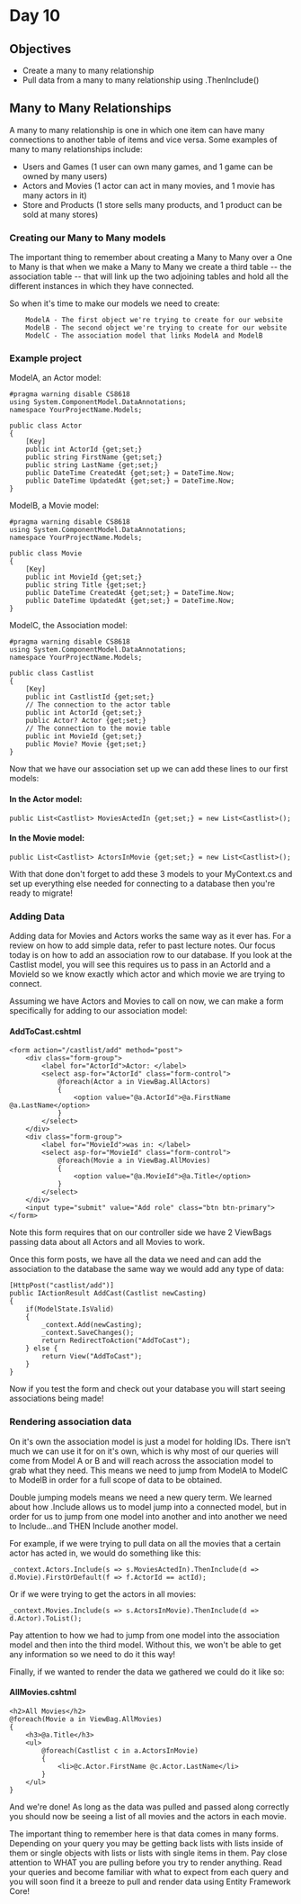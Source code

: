 # Day 10

## Objectives
* Create a many to many relationship
* Pull data from a many to many relationship using .ThenInclude()

## Many to Many Relationships
A many to many relationship is one in which one item can have many connections to another table of items and vice versa. Some examples of many to many relationships include:
* Users and Games (1 user can own many games, and 1 game can be owned by many users)
* Actors and Movies (1 actor can act in many movies, and 1 movie has many actors in it)
* Store and Products (1 store sells many products, and 1 product can be sold at many stores)

### Creating our Many to Many models
The important thing to remember about creating a Many to Many over a One to Many is that when we make a Many to Many we create a third table -- the association table -- that will link up the two adjoining tables and hold all the different instances in which they have connected. 

So when it's time to make our models we need to create:
```
    ModelA - The first object we're trying to create for our website
    ModelB - The second object we're trying to create for our website
    ModelC - The association model that links ModelA and ModelB
```

### Example project
ModelA, an Actor model:
```
#pragma warning disable CS8618
using System.ComponentModel.DataAnnotations;
namespace YourProjectName.Models;

public class Actor
{
    [Key]
    public int ActorId {get;set;}
    public string FirstName {get;set;}
    public string LastName {get;set;}
    public DateTime CreatedAt {get;set;} = DateTime.Now;
    public DateTime UpdatedAt {get;set;} = DateTime.Now;
}
```
ModelB, a Movie model:
```
#pragma warning disable CS8618
using System.ComponentModel.DataAnnotations;
namespace YourProjectName.Models;

public class Movie
{
    [Key]
    public int MovieId {get;set;}
    public string Title {get;set;}
    public DateTime CreatedAt {get;set;} = DateTime.Now;
    public DateTime UpdatedAt {get;set;} = DateTime.Now;
}
```
ModelC, the Association model:
```
#pragma warning disable CS8618
using System.ComponentModel.DataAnnotations;
namespace YourProjectName.Models;

public class Castlist
{
    [Key]
    public int CastlistId {get;set;}
    // The connection to the actor table
    public int ActorId {get;set;}
    public Actor? Actor {get;set;}
    // The connection to the movie table
    public int MovieId {get;set;}
    public Movie? Movie {get;set;}
}
```

Now that we have our association set up we can add these lines to our first models:
#### In the Actor model:
```
public List<Castlist> MoviesActedIn {get;set;} = new List<Castlist>();
```
#### In the Movie model:
```
public List<Castlist> ActorsInMovie {get;set;} = new List<Castlist>();
```
With that done don't forget to add these 3 models to your MyContext.cs and set up everything else needed for connecting to a database then you're ready to migrate!

### Adding Data
Adding data for Movies and Actors works the same way as it ever has. For a review on how to add simple data, refer to past lecture notes. Our focus today is on how to add an association row to our database. If you look at the Castlist model, you will see this requires us to pass in an ActorId and a MovieId so we know exactly which actor and which movie we are trying to connect. 

Assuming we have Actors and Movies to call on now, we can make a form specifically for adding to our association model:
#### AddToCast.cshtml
```
<form action="/castlist/add" method="post">
    <div class="form-group">
        <label for="ActorId">Actor: </label>
        <select asp-for="ActorId" class="form-control">
            @foreach(Actor a in ViewBag.AllActors)
            {
                <option value="@a.ActorId">@a.FirstName @a.LastName</option>
            }
        </select>
    </div>
    <div class="form-group">
        <label for="MovieId">was in: </label>
        <select asp-for="MovieId" class="form-control">
            @foreach(Movie a in ViewBag.AllMovies)
            {
                <option value="@a.MovieId">@a.Title</option>
            }
        </select>
    </div>
    <input type="submit" value="Add role" class="btn btn-primary">
</form>
```
Note this form requires that on our controller side we have 2 ViewBags passing data about all Actors and all Movies to work. 

Once this form posts, we have all the data we need and can add the association to the database the same way we would add any type of data:
```
[HttpPost("castlist/add")]
public IActionResult AddCast(Castlist newCasting)
{
    if(ModelState.IsValid)
    {
        _context.Add(newCasting);
        _context.SaveChanges();
        return RedirectToAction("AddToCast");
    } else {
        return View("AddToCast");
    }
}
```
Now if you test the form and check out your database you will start seeing associations being made!

### Rendering association data
On it's own the association model is just a model for holding IDs. There isn't much we can use it for on it's own, which is why most of our queries will come from Model A or B and will reach across the association model to grab what they need. This means we need to jump from ModelA to ModelC to ModelB in order for a full scope of data to be obtained. 

Double jumping models means we need a new query term. We learned about how .Include allows us to model jump into a connected model, but in order for us to jump from one model into another and into another we need to Include...and THEN Include another model.

For example, if we were trying to pull data on all the movies that a certain actor has acted in, we would do something like this:
```
_context.Actors.Include(s => s.MoviesActedIn).ThenInclude(d => d.Movie).FirstOrDefault(f => f.ActorId == actId);
```
Or if we were trying to get the actors in all movies:
```
_context.Movies.Include(s => s.ActorsInMovie).ThenInclude(d => d.Actor).ToList();
```
Pay attention to how we had to jump from one model into the association model and then into the third model. Without this, we won't be able to get any information so we need to do it this way!

Finally, if we wanted to render the data we gathered we could do it like so:
#### AllMovies.cshtml
```
<h2>All Movies</h2>
@foreach(Movie a in ViewBag.AllMovies)
{
    <h3>@a.Title</h3>
    <ul>
        @foreach(Castlist c in a.ActorsInMovie)
        {
            <li>@c.Actor.FirstName @c.Actor.LastName</li>
        }
    </ul>
}
```
And we're done! As long as the data was pulled and passed along correctly you should now be seeing a list of all movies and the actors in each movie. 

The important thing to remember here is that data comes in many forms. Depending on your query you may be getting back lists with lists inside of them or single objects with lists or lists with single items in them. Pay close attention to WHAT you are pulling before you try to render anything. Read your queries and become familiar with what to expect from each query and you will soon find it a breeze to pull and render data using Entity Framework Core! 